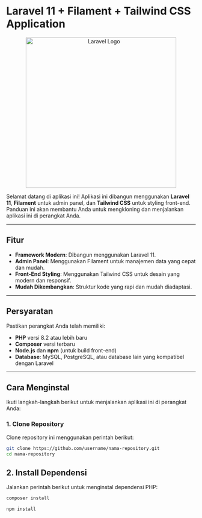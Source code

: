 # Laravel 11 + Filament + Tailwind CSS Application

<p align="center"><a href="https://laravel.com" target="_blank"><img src="https://raw.githubusercontent.com/laravel/art/master/logo-lockup/5%20SVG/2%20CMYK/1%20Full%20Color/laravel-logolockup-cmyk-red.svg" width="400" alt="Laravel Logo"></a></p>


Selamat datang di aplikasi ini! Aplikasi ini dibangun menggunakan **Laravel 11**, **Filament** untuk admin panel, dan **Tailwind CSS** untuk styling front-end. Panduan ini akan membantu Anda untuk mengkloning dan menjalankan aplikasi ini di perangkat Anda.

---

## Fitur
- **Framework Modern**: Dibangun menggunakan Laravel 11.
- **Admin Panel**: Menggunakan Filament untuk manajemen data yang cepat dan mudah.
- **Front-End Styling**: Menggunakan Tailwind CSS untuk desain yang modern dan responsif.
- **Mudah Dikembangkan**: Struktur kode yang rapi dan mudah diadaptasi.

---

## Persyaratan
Pastikan perangkat Anda telah memiliki:
- **PHP** versi 8.2 atau lebih baru
- **Composer** versi terbaru
- **Node.js** dan **npm** (untuk build front-end)
- **Database**: MySQL, PostgreSQL, atau database lain yang kompatibel dengan Laravel

---

## Cara Menginstal
Ikuti langkah-langkah berikut untuk menjalankan aplikasi ini di perangkat Anda:

### 1. Clone Repository
Clone repository ini menggunakan perintah berikut:
```bash
git clone https://github.com/username/nama-repository.git
cd nama-repository
```

## 2. Install Dependensi
Jalankan perintah berikut untuk menginstal dependensi PHP:
```bash
composer install
```
```bash
npm install
```
